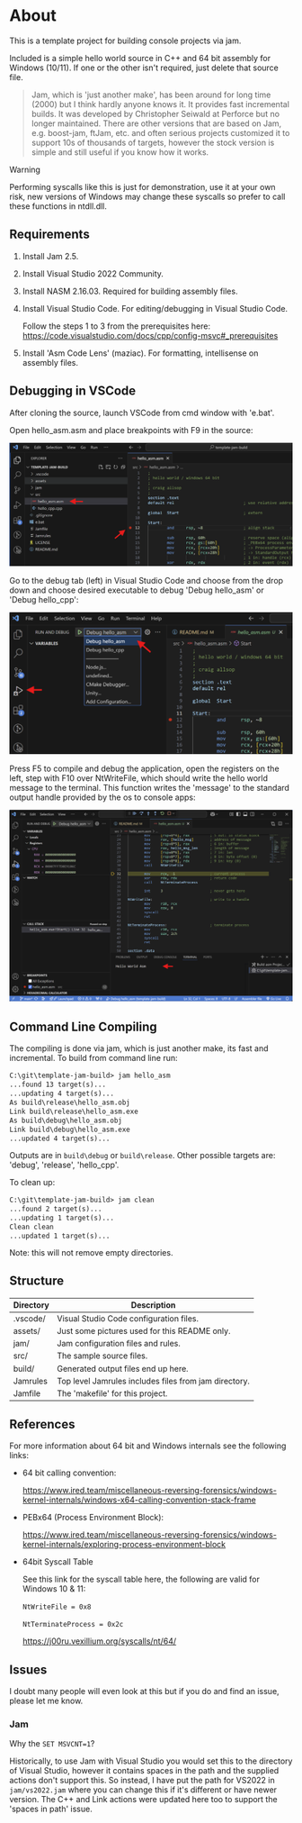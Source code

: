 # About

This is a template project for building console projects via jam. 

Included is a simple hello world source in C++ and 64 bit assembly for Windows (10/11). 
If one or the other isn't required, just delete that source file.

> Jam, which is 'just another make', has been around for long time (2000) but I think
> hardly anyone knows it. It provides fast incremental builds. It was developed
> by Christopher Seiwald at Perforce but no longer maintained. There are other versions
> that are based on Jam, e.g. boost-jam, ftJam, etc. and often serious projects 
> customized it to support 10s of thousands of targets, however the stock version is simple
> and still useful if you know how it works.

> [!WARNING]
> Performing syscalls like this is just for demonstration, use it at your own risk, new
> versions of Windows may change these syscalls so prefer to call these functions in ntdll.dll.

## Requirements

1. Install Jam 2.5.

2. Install Visual Studio 2022 Community.

3. Install NASM 2.16.03. Required for building assembly files.

4. Install Visual Studio Code. For editing/debugging in Visual Studio Code.

   Follow the steps 1 to 3 from the prerequisites here:
   https://code.visualstudio.com/docs/cpp/config-msvc#_prerequisites


5. Install 'Asm Code Lens' (maziac). For formatting, intellisense on assembly files.

## Debugging in VSCode

After cloning the source, launch VSCode from cmd window with 'e.bat'.

Open hello_asm.asm and place breakpoints with F9 in the source:

![](assets/preview1.png)

Go to the debug tab (left) in Visual Studio Code and choose from the drop down and choose desired
executable to debug 'Debug hello_asm' or 'Debug hello_cpp':

![](assets/preview2.png)

Press F5 to compile and debug the application, open the registers on the left, step with F10 over
NtWriteFile, which should write the hello world message to the terminal. This function writes the
'message' to the standard output handle provided by the os to console apps:

![](assets/preview3.png)

## Command Line Compiling

The compiling is done via jam, which is just another make, its fast and incremental. To 
build from command line run:

``` 
C:\git\template-jam-build> jam hello_asm
...found 13 target(s)...
...updating 4 target(s)...
As build\release\hello_asm.obj
Link build\release\hello_asm.exe 
As build\debug\hello_asm.obj 
Link build\debug\hello_asm.exe 
...updated 4 target(s)... 
```

Outputs are in `build\debug` or `build\release`. Other possible targets are: 'debug', 'release', 'hello_cpp'.

To clean up:

```
C:\git\template-jam-build> jam clean
...found 2 target(s)...
...updating 1 target(s)...
Clean clean
...updated 1 target(s)...
```

Note: this will not remove empty directories.

## Structure

 | Directory | Description
 | ----------|--------------------------------------------------------------|
 | .vscode/  | Visual Studio Code configuration files.
 | assets/   | Just some pictures used for this README only.
 | jam/      | Jam configuration files and rules.
 | src/      | The sample source files.
 | build/    | Generated output files end up here.
 | Jamrules  | Top level Jamrules includes files from jam directory.
 | Jamfile   | The 'makefile' for this project.

 ## References

For more information about 64 bit and Windows internals see the following links:

- 64 bit calling convention:

  https://www.ired.team/miscellaneous-reversing-forensics/windows-kernel-internals/windows-x64-calling-convention-stack-frame

- PEBx64 (Process Environment Block):

  https://www.ired.team/miscellaneous-reversing-forensics/windows-kernel-internals/exploring-process-environment-block

- 64bit Syscall Table

  See this link for the syscall table here, the following are valid for Windows 10 & 11:
  
  `NtWriteFile = 0x8`

  `NtTerminateProcess = 0x2c`

  https://j00ru.vexillium.org/syscalls/nt/64/

## Issues

I doubt many people will even look at this but if you do and find an issue,
please let me know.

### Jam

Why the `SET MSVCNT=1`? 

Historically, to use Jam with Visual Studio you would set this to
the directory of Visual Studio, however it contains spaces in the path and the supplied
actions don't support this. So instead, I have put the path for VS2022 in `jam/vs2022.jam`
where you can change this if it's different or have newer version. The C++ and Link actions
were updated here too to support the 'spaces in path' issue.

